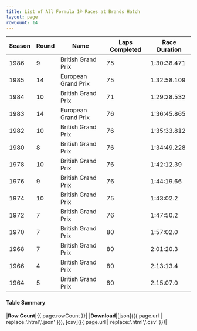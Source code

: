 ```yaml
---
title: List of All Formula 1® Races at Brands Hatch
layout: page
rowCount: 14
---
```


| Season | Round | Name | Laps Completed | Race Duration |
|--|--|--|--|--|
| 1986 | 9 | British Grand Prix | 75 | 1:30:38.471 |
| 1985 | 14 | European Grand Prix | 75 | 1:32:58.109 |
| 1984 | 10 | British Grand Prix | 71 | 1:29:28.532 |
| 1983 | 14 | European Grand Prix | 76 | 1:36:45.865 |
| 1982 | 10 | British Grand Prix | 76 | 1:35:33.812 |
| 1980 | 8 | British Grand Prix | 76 | 1:34:49.228 |
| 1978 | 10 | British Grand Prix | 76 | 1:42:12.39 |
| 1976 | 9 | British Grand Prix | 76 | 1:44:19.66 |
| 1974 | 10 | British Grand Prix | 75 | 1:43:02.2 |
| 1972 | 7 | British Grand Prix | 76 | 1:47:50.2 |
| 1970 | 7 | British Grand Prix | 80 | 1:57:02.0 |
| 1968 | 7 | British Grand Prix | 80 | 2:01:20.3 |
| 1966 | 4 | British Grand Prix | 80 | 2:13:13.4 |
| 1964 | 5 | British Grand Prix | 80 | 2:15:07.0 |

#### Table Summary

|**Row Count**|{{ page.rowCount }}|
|**Download**|[json]({{ page.url | replace:'.html','.json' }}), [csv]({{ page.url | replace:'.html','.csv' }})|
